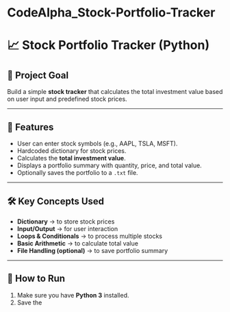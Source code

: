 # CodeAlpha_Stock-Portfolio-Tracker
# 📈 Stock Portfolio Tracker (Python)

## 📌 Project Goal
Build a simple **stock tracker** that calculates the total investment value based on user input and predefined stock prices.  

---

## 📝 Features
- User can enter stock symbols (e.g., AAPL, TSLA, MSFT).  
- Hardcoded dictionary for stock prices.  
- Calculates the **total investment value**.  
- Displays a portfolio summary with quantity, price, and total value.  
- Optionally saves the portfolio to a `.txt` file.  

---

## 🛠️ Key Concepts Used
- **Dictionary** → to store stock prices  
- **Input/Output** → for user interaction  
- **Loops & Conditionals** → to process multiple stocks  
- **Basic Arithmetic** → to calculate total value  
- **File Handling (optional)** → to save portfolio summary  

---

## 🚀 How to Run
1. Make sure you have **Python 3** installed.  
2. Save the
